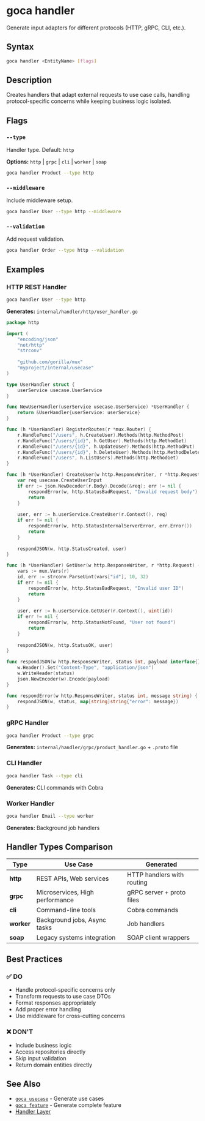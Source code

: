 # goca handler

Generate input adapters for different protocols (HTTP, gRPC, CLI, etc.).

## Syntax

```bash
goca handler <EntityName> [flags]
```

## Description

Creates handlers that adapt external requests to use case calls, handling protocol-specific concerns while keeping business logic isolated.

## Flags

### `--type`

Handler type. Default: `http`

**Options:** `http` | `grpc` | `cli` | `worker` | `soap`

```bash
goca handler Product --type http
```

### `--middleware`

Include middleware setup.

```bash
goca handler User --type http --middleware
```

### `--validation`

Add request validation.

```bash
goca handler Order --type http --validation
```

## Examples

### HTTP REST Handler

```bash
goca handler User --type http
```

**Generates:** `internal/handler/http/user_handler.go`

```go
package http

import (
    "encoding/json"
    "net/http"
    "strconv"
    
    "github.com/gorilla/mux"
    "myproject/internal/usecase"
)

type UserHandler struct {
    userService usecase.UserService
}

func NewUserHandler(userService usecase.UserService) *UserHandler {
    return &UserHandler{userService: userService}
}

func (h *UserHandler) RegisterRoutes(r *mux.Router) {
    r.HandleFunc("/users", h.CreateUser).Methods(http.MethodPost)
    r.HandleFunc("/users/{id}", h.GetUser).Methods(http.MethodGet)
    r.HandleFunc("/users/{id}", h.UpdateUser).Methods(http.MethodPut)
    r.HandleFunc("/users/{id}", h.DeleteUser).Methods(http.MethodDelete)
    r.HandleFunc("/users", h.ListUsers).Methods(http.MethodGet)
}

func (h *UserHandler) CreateUser(w http.ResponseWriter, r *http.Request) {
    var req usecase.CreateUserInput
    if err := json.NewDecoder(r.Body).Decode(&req); err != nil {
        respondError(w, http.StatusBadRequest, "Invalid request body")
        return
    }
    
    user, err := h.userService.CreateUser(r.Context(), req)
    if err != nil {
        respondError(w, http.StatusInternalServerError, err.Error())
        return
    }
    
    respondJSON(w, http.StatusCreated, user)
}

func (h *UserHandler) GetUser(w http.ResponseWriter, r *http.Request) {
    vars := mux.Vars(r)
    id, err := strconv.ParseUint(vars["id"], 10, 32)
    if err != nil {
        respondError(w, http.StatusBadRequest, "Invalid user ID")
        return
    }
    
    user, err := h.userService.GetUser(r.Context(), uint(id))
    if err != nil {
        respondError(w, http.StatusNotFound, "User not found")
        return
    }
    
    respondJSON(w, http.StatusOK, user)
}

func respondJSON(w http.ResponseWriter, status int, payload interface{}) {
    w.Header().Set("Content-Type", "application/json")
    w.WriteHeader(status)
    json.NewEncoder(w).Encode(payload)
}

func respondError(w http.ResponseWriter, status int, message string) {
    respondJSON(w, status, map[string]string{"error": message})
}
```

### gRPC Handler

```bash
goca handler Product --type grpc
```

**Generates:** `internal/handler/grpc/product_handler.go` + `.proto` file

### CLI Handler

```bash
goca handler Task --type cli
```

**Generates:** CLI commands with Cobra

### Worker Handler

```bash
goca handler Email --type worker
```

**Generates:** Background job handlers

## Handler Types Comparison

| Type       | Use Case                        | Generated                  |
| ---------- | ------------------------------- | -------------------------- |
| **http**   | REST APIs, Web services         | HTTP handlers with routing |
| **grpc**   | Microservices, High performance | gRPC server + proto files  |
| **cli**    | Command-line tools              | Cobra commands             |
| **worker** | Background jobs, Async tasks    | Job handlers               |
| **soap**   | Legacy systems integration      | SOAP client wrappers       |

## Best Practices

### ✅ DO

- Handle protocol-specific concerns only
- Transform requests to use case DTOs
- Format responses appropriately
- Add proper error handling
- Use middleware for cross-cutting concerns

### ❌ DON'T

- Include business logic
- Access repositories directly
- Skip input validation
- Return domain entities directly

## See Also

- [`goca usecase`](/commands/usecase) - Generate use cases
- [`goca feature`](/commands/feature) - Generate complete feature
- [Handler Layer](/guide/clean-architecture#layer-4-handlers-interface-adapters)
